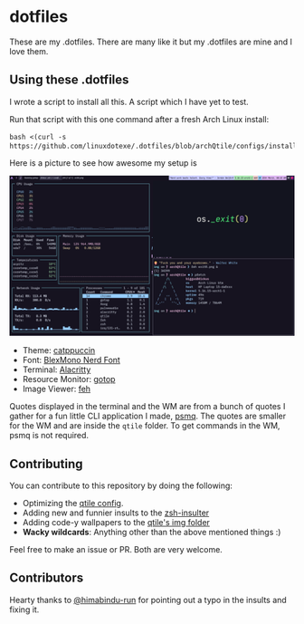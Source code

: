 # dotfiles

These are my .dotfiles. There are many like it but my .dotfiles are mine and I love them.

## Using these .dotfiles

I wrote a script to install all this. A script which I have yet to test.

Run that script with this one command after a fresh Arch Linux install:

```
bash <(curl -s https://github.com/linuxdotexe/.dotfiles/blob/archQtile/configs/install.sh)
```

Here is a picture to see how awesome my setup is

![dotfiles.png](dotfiles.png)

- Theme: [catppuccin](https://github.com/catppuccin)
- Font: [BlexMono Nerd Font](https://github.com/ryanoasis/nerd-fonts/tree/master/patched-fonts/IBMPlexMono)
- Terminal: [Alacritty](https://github.com/alacritty/alacritty)
- Resource Monitor: [gotop](https://github.com/cjbassi/gotop)
- Image Viewer: [feh](https://github.com/derf/feh)

Quotes displayed in the terminal and the WM are from a bunch of quotes I gather for a fun little CLI application I made, [psmq](https://github.com/linuxdotexe/psmq). The quotes are smaller for the WM and are inside the `qtile` folder. To get commands in the WM, psmq is not required.

## Contributing

You can contribute to this repository by doing the following:

- Optimizing the [qtile config](https://github.com/linuxdotexe/.dotfiles/blob/archQtile/qtile/.config/qtile/config.py).
- Adding new and funnier insults to the [zsh-insulter](https://github.com/linuxdotexe/.dotfiles/blob/archQtile/zsh/.zsh/zsh-insulter/src/zsh.command-not-found)
- Adding code-y wallpapers to the [qtile's img folder](https://github.com/linuxdotexe/.dotfiles/tree/archQtile/qtile/.config/qtile/img)
- **Wacky wildcards**: Anything other than the above mentioned things :)

Feel free to make an issue or PR. Both are very welcome.

## Contributors

Hearty thanks to [@himabindu-run](https://github.com/himabindu-run) for pointing out a typo in the insults and fixing it.
